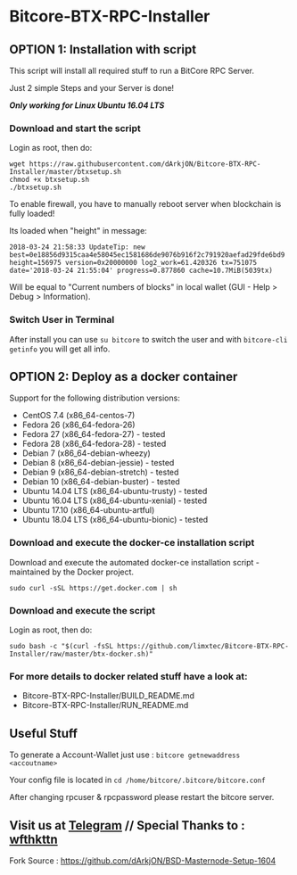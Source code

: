 # Bitcore-BTX-RPC-Installer
## OPTION 1: Installation with script 
This script will install all required stuff to run a BitCore RPC Server.

Just 2 simple Steps and your Server is done!

***Only working for Linux Ubuntu 16.04 LTS***

### Download and start the script
Login as root, then do:

```
wget https://raw.githubusercontent.com/dArkjON/Bitcore-BTX-RPC-Installer/master/btxsetup.sh
chmod +x btxsetup.sh
./btxsetup.sh
```

To enable firewall, you have to manually reboot server when blockchain is fully loaded!

Its loaded when "height" in message:

```2018-03-24 21:58:33 UpdateTip: new best=0e18856d9315caa4e58045ec1581686de9076b916f2c791920aefad29fde6bd9 height=156975 version=0x20000000 log2_work=61.420326 tx=751075 date='2018-03-24 21:55:04' progress=0.877860 cache=10.7MiB(5039tx)```

Will be equal to "Current numbers of blocks" in local wallet (GUI - Help > Debug > Information).

### Switch User in Terminal
After install you can use `su bitcore` to switch the user and with `bitcore-cli getinfo` you will get all info.


## OPTION 2: Deploy as a docker container

Support for the following distribution versions:
* CentOS 7.4 (x86_64-centos-7)
* Fedora 26 (x86_64-fedora-26)
* Fedora 27 (x86_64-fedora-27) - tested
* Fedora 28 (x86_64-fedora-28) - tested
* Debian 7 (x86_64-debian-wheezy)
* Debian 8 (x86_64-debian-jessie) - tested
* Debian 9 (x86_64-debian-stretch) - tested
* Debian 10 (x86_64-debian-buster) - tested
* Ubuntu 14.04 LTS (x86_64-ubuntu-trusty) - tested
* Ubuntu 16.04 LTS (x86_64-ubuntu-xenial) - tested
* Ubuntu 17.10 (x86_64-ubuntu-artful)
* Ubuntu 18.04 LTS (x86_64-ubuntu-bionic) - tested

### Download and execute the docker-ce installation script

Download and execute the automated docker-ce installation script - maintained by the Docker project.

```
sudo curl -sSL https://get.docker.com | sh
```

### Download and execute the script
Login as root, then do:

```
sudo bash -c "$(curl -fsSL https://github.com/limxtec/Bitcore-BTX-RPC-Installer/raw/master/btx-docker.sh)"
```

### For more details to docker related stuff have a look at:
* Bitcore-BTX-RPC-Installer/BUILD_README.md
* Bitcore-BTX-RPC-Installer/RUN_README.md


## Useful Stuff

To generate a Account-Wallet just use : `bitcore getnewaddress <accoutname>`

Your config file is located in `cd /home/bitcore/.bitcore/bitcore.conf`

After changing rpcuser & rpcpassword please restart the bitcore server.


## **Visit us at [Telegram](https://t.me/bitcore_btx_official) // Special Thanks to : [wfthkttn](https://github.com/wfthkttn)**

Fork Source : https://github.com/dArkjON/BSD-Masternode-Setup-1604
